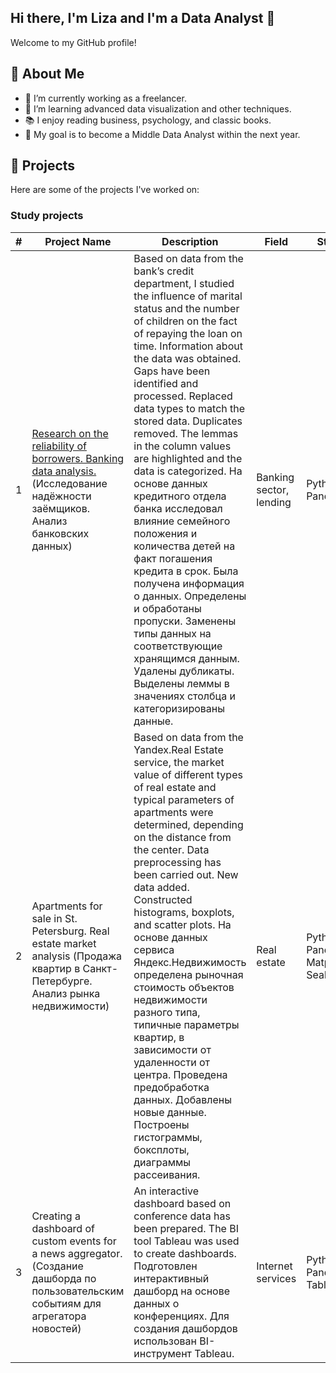 ## Hi there, I'm Liza and I'm a Data Analyst 👋

Welcome to my GitHub profile! 

## 🚀 About Me
- 🔭 I’m currently working as a freelancer.
- 🌱 I’m learning advanced data visualization and other techniques.
- 📚 I enjoy reading business, psychology, and classic books.
- 🎯 My goal is to become a Middle Data Analyst within the next year.

## 💼 Projects

Here are some of the projects I've worked on:  

### Study projects

| # | Project Name | Description | Field | Stack |
|---|---|---|---|---|
| 1 | [Research on the  reliability of  borrowers.  Banking data  analysis.](https://ya.ru) (Исследование  надёжности  заёмщиков.  Анализ  банковских данных) | Based on data from the bank’s  credit department, I studied  the influence of marital status  and the number of children on  the fact of repaying the loan  on time. Information about  the data was obtained. Gaps  have been identified and processed.  Replaced data types to match  the stored data. Duplicates removed.  The lemmas in the column values  are highlighted and the data is categorized.  На основе данных кредитного отдела  банка исследовал влияние семейного положения  и количества детей на факт погашения кредита  в срок. Была получена информация о данных.  Определены и обработаны пропуски. Заменены  типы данных на соответствующие хранящимся данным.  Удалены дубликаты. Выделены леммы в значениях  столбца и категоризированы данные. | Banking  sector,  lending | Python,  Pandas |
| 2 | Apartments for sale in St. Petersburg.  Real estate market analysis (Продажа квартир в Санкт-Петербурге.  Анализ рынка недвижимости) | Based on data from the Yandex.Real Estate  service, the market value of different  types of real estate and typical parameters  of apartments were determined, depending  on the distance from the center. Data  preprocessing has been carried out.  New data added. Constructed histograms,  boxplots, and scatter plots.  На основе данных сервиса Яндекс.Недвижимость  определена рыночная стоимость объектов  недвижимости разного типа, типичные параметры  квартир, в зависимости от удаленности  от центра. Проведена предобработка данных.  Добавлены новые данные. Построены  гистограммы, боксплоты, диаграммы рассеивания. | Real estate | Python,  Pandas, Matplotlib, Seaborn |
| 3 | Creating a dashboard of custom events  for a news aggregator. (Создание дашборда по пользовательским  событиям для агрегатора новостей) | An interactive dashboard based on conference  data has been prepared. The BI tool Tableau  was used to create dashboards.  Подготовлен интерактивный дашборд на основе  данных о конференциях. Для создания дашбордов  использован BI-инструмент Tableau. | Internet  services | Python, Pandas, Tableau |
